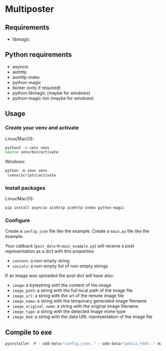 # Multiposter

## Requirements
- libmagic

## Python requirements
- asyncio
- aiohttp
- aiohttp-index
- python-magic
- tkinter (only if required)
- python-libmagic (maybe for windows)
- python-magic-bin (maybe for windows)

## Usage

### Create your venv and activate
Linux/MacOS:
```sh
python3 -m venv venv
source venv/bin/activate
```

Windows:
```powershell
python -m venv venv
.\venv\Scripts\activate
```

### Install packages
Linux/MacOS:
```sh
pip install asyncio aiohttp aiohttp-index python-magic
```

### Configure
Create a `config.json` file like the example.
Create a `main.py` file like the example.

Your callback (`post_data` in `main_example.py`) will receive a post representation as a dict with this properties:
- `content`: a non-empty string
- `socials`: a non-empty list of non-empty strings

If an image was uploaded the post dict will have also:
- `image`: a bytestring with the content of the image
- `image_path`: a string with the full local path of the image file
- `image_url`: a string with the url of the remote image file
- `image_name`: a string with the temporary generated image filename
- `image_original_name`: a string with the original image filename
- `image_type`: a string with the detected image mime type
- `image_b64`: a string with the data URL representation of the image file

## Compile to exe
```powershell
pyinstaller -F --add-data="config.json:." --add-data="public_html:." main.py
```